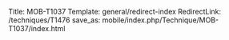 Title: MOB-T1037
Template: general/redirect-index
RedirectLink: /techniques/T1476
save_as: mobile/index.php/Technique/MOB-T1037/index.html